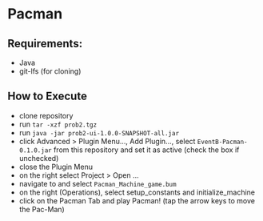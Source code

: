 # Pacman

## Requirements:

- Java
- git-lfs (for cloning)

## How to Execute

- clone repository
- run `tar -xzf prob2.tgz`
- run `java -jar prob2-ui-1.0.0-SNAPSHOT-all.jar`
- click Advanced > Plugin Menu..., Add Plugin..., select `EventB-Pacman-0.1.0.jar` from this repository and set it as active (check the box if unchecked)
- close the Plugin Menu
- on the right select Project > Open ...
- navigate to and select `Pacman_Machine_game.bum`
- on the right (Operations), select setup_constants and initialize_machine
- click on the Pacman Tab and play Pacman! (tap the arrow keys to move the Pac-Man)
